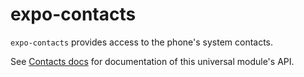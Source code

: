 # expo-contacts

`expo-contacts` provides access to the phone's system contacts.

See [Contacts docs](https://docs.expo.io/versions/latest/sdk/contacts) for documentation of this universal module's API.
